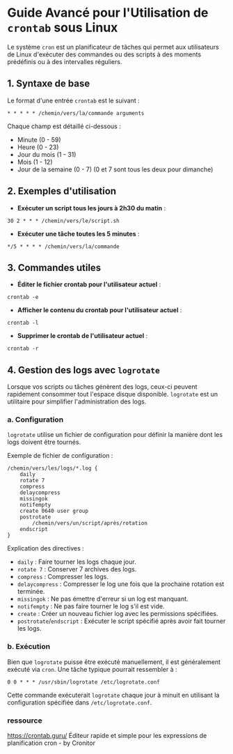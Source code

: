 # Guide Avancé pour l'Utilisation de `crontab` sous Linux

Le système `cron` est un planificateur de tâches qui permet aux utilisateurs de Linux d'exécuter des commandes ou des scripts à des moments prédéfinis ou à des intervalles réguliers.

## 1. Syntaxe de base

Le format d'une entrée `crontab` est le suivant :
```
* * * * * /chemin/vers/la/commande arguments
```
Chaque champ est détaillé ci-dessous :
- Minute (0 - 59)
- Heure (0 - 23)
- Jour du mois (1 - 31)
- Mois (1 - 12)
- Jour de la semaine (0 - 7) (0 et 7 sont tous les deux pour dimanche)

## 2. Exemples d'utilisation

- **Exécuter un script tous les jours à 2h30 du matin** :
```
30 2 * * * /chemin/vers/le/script.sh
```

- **Exécuter une tâche toutes les 5 minutes** :
```
*/5 * * * * /chemin/vers/la/commande
```

## 3. Commandes utiles

- **Éditer le fichier crontab pour l'utilisateur actuel** :
```
crontab -e
```

- **Afficher le contenu du crontab pour l'utilisateur actuel** :
```
crontab -l
```

- **Supprimer le crontab de l'utilisateur actuel** :
```
crontab -r
```

## 4. Gestion des logs avec `logrotate`

Lorsque vos scripts ou tâches génèrent des logs, ceux-ci peuvent rapidement consommer tout l'espace disque disponible. `logrotate` est un utilitaire pour simplifier l'administration des logs. 

### a. Configuration

`logrotate` utilise un fichier de configuration pour définir la manière dont les logs doivent être tournés.

Exemple de fichier de configuration :
```
/chemin/vers/les/logs/*.log {
    daily
    rotate 7
    compress
    delaycompress
    missingok
    notifempty
    create 0640 user group
    postrotate
        /chemin/vers/un/script/après/rotation
    endscript
}
```

Explication des directives :
- `daily` : Faire tourner les logs chaque jour.
- `rotate 7` : Conserver 7 archives des logs.
- `compress` : Compresser les logs.
- `delaycompress` : Compresser le log une fois que la prochaine rotation est terminée.
- `missingok` : Ne pas émettre d'erreur si un log est manquant.
- `notifempty` : Ne pas faire tourner le log s'il est vide.
- `create` : Créer un nouveau fichier log avec les permissions spécifiées.
- `postrotate`/`endscript` : Exécuter le script spécifié après avoir fait tourner les logs.

### b. Exécution

Bien que `logrotate` puisse être exécuté manuellement, il est généralement exécuté via `cron`. Une tâche typique pourrait ressembler à :

```
0 0 * * * /usr/sbin/logrotate /etc/logrotate.conf
```

Cette commande exécuterait `logrotate` chaque jour à minuit en utilisant la configuration spécifiée dans `/etc/logrotate.conf`.

### ressource
https://crontab.guru/
Éditeur rapide et simple pour les expressions de planification cron - by Cronitor


